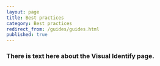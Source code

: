 ```yaml
---
layout: page
title: Best practices
category: Best practices
redirect_from: /guides/guides.html
published: true
---
```


### There is text here about the Visual Identify page.
